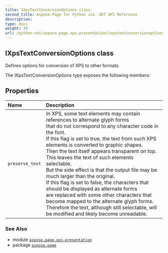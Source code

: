 ```yaml
---
title: IXpsTextConversionOptions class
second_title: Aspose.Page for Python via .NET API Reference
description: 
type: docs
weight: 30
url: /python-net/aspose.page.xps.presentation/ixpstextconversionoptions/
---
```


## IXpsTextConversionOptions class

Defines options for conversion of XPS to other formats.



The IXpsTextConversionOptions type exposes the following members:
## Properties
| Name | Description |
| :- | :- |
| `preserve_text` | In XPS, some text elements may contain references to alternate glyph forms<br/>            that do not correspond to any character code in the font.<br/>            If this flag is set to true, the text from such XPS elements is converted to graphic shapes.<br/>            Then the text itself appears transparent on top. This leaves the text of such elements selectable.<br/>            But the side effect is that the output file may be much larger than the original.<br/>            If this flag is set to false, the characters that should be displayed as alternate forms<br/>            are replaced with some other characters that become mapped to the alternate glyph forms.<br/>            Therefore the text, although still selectable, will be modified and likely become unreadable. |

### See Also

* module [`aspose.page.xps.presentation`](/page/python-net/aspose.page.xps.presentation/)
* package [`aspose.page`](/page/python-net/)

